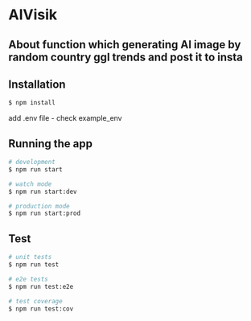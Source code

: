 # AIVisik

## About function which generating AI image by random country ggl trends and post it to insta

## Installation

```bash
$ npm install
```

add .env file - check example_env

## Running the app

```bash
# development
$ npm run start

# watch mode
$ npm run start:dev

# production mode
$ npm run start:prod
```

## Test

```bash
# unit tests
$ npm run test

# e2e tests
$ npm run test:e2e

# test coverage
$ npm run test:cov
```

